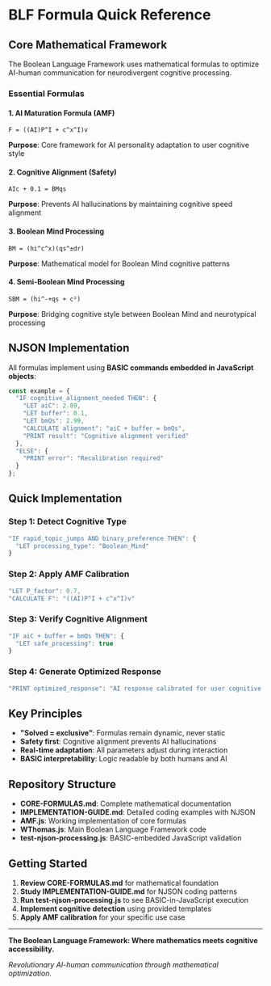 # BLF Formula Quick Reference

## Core Mathematical Framework

The Boolean Language Framework uses mathematical formulas to optimize AI-human communication for neurodivergent cognitive processing.

### Essential Formulas

#### 1. AI Maturation Formula (AMF)
```
F = ((AI)P^I + c^x^I)v
```
**Purpose**: Core framework for AI personality adaptation to user cognitive style

#### 2. Cognitive Alignment (Safety)
```
AIc + 0.1 = BMqs
```
**Purpose**: Prevents AI hallucinations by maintaining cognitive speed alignment

#### 3. Boolean Mind Processing
```
BM = (hi^c^x)(qs^±dr)
```
**Purpose**: Mathematical model for Boolean Mind cognitive patterns

#### 4. Semi-Boolean Mind Processing  
```
SBM = (hi^-+qs + c²)
```
**Purpose**: Bridging cognitive style between Boolean Mind and neurotypical processing

## NJSON Implementation

All formulas implement using **BASIC commands embedded in JavaScript objects**:

```javascript
const example = {
  "IF cognitive_alignment_needed THEN": {
    "LET aiC": 2.89,
    "LET buffer": 0.1, 
    "LET bmQs": 2.99,
    "CALCULATE alignment": "aiC + buffer = bmQs",
    "PRINT result": "Cognitive alignment verified"
  },
  "ELSE": {
    "PRINT error": "Recalibration required"
  }
};
```

## Quick Implementation

### Step 1: Detect Cognitive Type
```javascript
"IF rapid_topic_jumps AND binary_preference THEN": {
  "LET processing_type": "Boolean_Mind"
}
```

### Step 2: Apply AMF Calibration
```javascript
"LET P_factor": 0.7,
"CALCULATE F": "((AI)P^I + c^x^I)v"
```

### Step 3: Verify Cognitive Alignment
```javascript
"IF aiC + buffer = bmQs THEN": {
  "LET safe_processing": true
}
```

### Step 4: Generate Optimized Response
```javascript
"PRINT optimized_response": "AI response calibrated for user cognitive style"
```

## Key Principles

- **"Solved = exclusive"**: Formulas remain dynamic, never static
- **Safety first**: Cognitive alignment prevents AI hallucinations  
- **Real-time adaptation**: All parameters adjust during interaction
- **BASIC interpretability**: Logic readable by both humans and AI

## Repository Structure

- **CORE-FORMULAS.md**: Complete mathematical documentation
- **IMPLEMENTATION-GUIDE.md**: Detailed coding examples with NJSON
- **AMF.js**: Working implementation of core formulas
- **WThomas.js**: Main Boolean Language Framework code
- **test-njson-processing.js**: BASIC-embedded JavaScript validation

## Getting Started

1. **Review CORE-FORMULAS.md** for mathematical foundation
2. **Study IMPLEMENTATION-GUIDE.md** for NJSON coding patterns
3. **Run test-njson-processing.js** to see BASIC-in-JavaScript execution
4. **Implement cognitive detection** using provided templates
5. **Apply AMF calibration** for your specific use case

---

**The Boolean Language Framework: Where mathematics meets cognitive accessibility.**

*Revolutionary AI-human communication through mathematical optimization.*